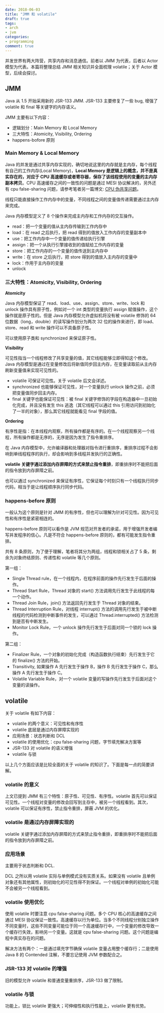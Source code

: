 ```yaml
---
date: 2018-06-03
title: "JMM 和 volatile"
draft: true
tags:
- arch
- jvm
categories:
- programming
comment: true
---
```


并发世界有两大阵营，共享内存和消息通信。前者以 JMM 为代表，后者以 Actor 模型为代表。本篇将整理总结 JMM 相关知识并全面梳理 volatile；关于 Actor 模型，后续会探讨。

## JMM

Java 从 1.5 开始采用新的 JSR-133 JMM. JSR-133 主要修复了一些 bug, 增强了 volatile 和 final 等关键字的内存语义。

JMM 主要有以下内容：

- 逻辑划分：Main Memory 和 Local Memory
- 三大特性：Atomicity, Visibility, Ordering
- happens-bofore 原则

### Main Memory & Local Memory

Java 的并发是通过共享内存实现的，确切地说这里的内存就是主内存，每个线程有自己的工作内存(Local Memory)，**Local Memory 是逻辑上的概念，并不是真实存在的，对应于 CPU 高速缓存或者寄存器，保存了该线程使用的变量的主内存副本拷贝**。CPU 高速缓存之间的一致性的问题是通过 MESI 协议解决的，另外还有 cpu false-sharing 问题，请参考笔者另一篇博文: [CPU 伪共享问题](https://ijunjie.github.io/post/arch/cpu-false-sharing/)。

线程只能直接操作工作内存中的变量，不同线程之间的变量值传递需要通过主内存来完成。

Java 内存模型定义了 8 个操作来完成主内存和工作内存的交互操作。

- read：把一个变量的值从主内存传输到工作内存中
- load：在 read 之后执行，把 read 得到的值放入工作内存的变量副本中
- use：把工作内存中一个变量的值传递给执行引擎
- assign：把一个从执行引擎接收到的值赋给工作内存的变量
- store：把工作内存的一个变量的值传送到主内存中
- write：在 store 之后执行，把 store 得到的值放入主内存的变量中
- lock：作用于主内存的变量
- unlock

### 三大特性：Atomicity, Visibility, Ordering

**Atomicity**

Java 内存模型保证了 read、load、use、assign、store、write、lock 和 unlock 操作具有原子性，例如对一个 int 类型的变量执行 assign 赋值操作，这个操作就是原子性的。但是 Java 内存模型允许虚拟机将没有被 volatile 修饰的 64 位数据（long，double）的读写操作划分为两次 32 位的操作来进行，即 load、store、read 和 write 操作可以不具备原子性。

可以使用原子类和 synchronized 来保证原子性。

**Visibility**

可见性指当一个线程修改了共享变量的值，其它线程能够立即得知这个修改。Java 内存模型是通过在变量修改后将新值同步回主内存，在变量读取前从主内存刷新变量值来实现可见性的。

- volatile 可保证可见性。关于 volatile 后文会详述。
- synchronized 也能够保证可见性，对一个变量执行 unlock 操作之前，必须把变量值同步回主内存。
- final 关键字也能保证可见性：被 final 关键字修饰的字段在构造器中一旦初始化完成，并且没有发生 this 逃逸（其它线程可以通过 this 引用访问到初始化了一半的对象），那么其它线程就能看见 final 字段的值。

**Ordering**

有序性是指：在本线程内观察，所有操作都是有序的。在一个线程观察另一个线程，所有操作都是无序的，无序是因为发生了指令重排序。

在 Java 内存模型中，允许编译器和处理器对指令进行重排序，重排序过程不会影响到单线程程序的执行，却会影响到多线程并发执行的正确性。

**volatile 关键字通过添加内存屏障的方式来禁止指令重排**，即重排序时不能把后面的指令放到内存屏障之前。

也可以通过 synchronized 来保证有序性，它保证每个时刻只有一个线程执行同步代码，相当于是让线程顺序执行同步代码。

### happens-before 原则

一般认为这个原则是针对 JMM 的有序性，但也可以理解为针对可见性。因为可见性和有序性是紧密相连的。

happens-before 原则可以看作是 JVM 规范对开发者的承诺，用于增强开发者编写并发程序的信心。凡是不符合 happens-before 原则的，都有可能发生指令重排。

共有 8 条原则，为了便于理解，笔者将其分为两组，线程和锁相关占了 5 条，剩余为对象终结原则、传递性和 volatile 等几个原则。

第一组：

- Single Thread rule，在一个线程内，在程序前面的操作先行发生于后面的操作。
- Thread Start Rule，Thread 对象的 start() 方法调用先行发生于此线程的每一个动作。
- Thread Join Rule，join() 方法返回先行发生于 Thread 对象的结束。
- Thread Interruption Rule，对线程 interrupt() 方法的调用先行发生于被中断线程的代码检测到中断事件的发生，可以通过 Thread.interrupted() 方法检测到是否有中断发生。
- Monitor Lock Rule，一个 unlock 操作先行发生于后面对同一个锁的 lock 操作。

第二组：

- Finalizer Rule，一个对象的初始化完成（构造函数执行结束）先行发生于它的 finalize() 方法的开始。
- Transitivity, 如果操作 A 先行发生于操作 B，操作 B 先行发生于操作 C，那么操作 A 先行发生于操作 C。
- Volatile Variable Rule，对一个 volatile 变量的写操作先行发生于后面对这个变量的读操作。


## volatile

关于 volatile 有如下内容：

- volatile 的两个意义：可见性和有序性
- volatile 底层是通过内存屏障实现的
- 应用场景：状态判断和 DCL
- volatile 的使用优化：cpu false-sharing 问题，字节填充解决方案等
- JSR-133 对 volatile 的语义增强
- volatile 与锁

以上几个方面应该是比较全面的关于 volatile 的知识了。下面是每一点的简要讲解。

### volatile 的意义

上文已提到 JMM 有三个特性：原子性、可见性、有序性。volatile 首先可以保证可见性。一个线程对变量的修改会回写到主存中，被另一个线程看到。其次，volatile 可以保证有序性，禁止指令重排，屏蔽 JVM 的优化。

### volatile 是通过内存屏障实现的

volatile 关键字通过添加内存屏障的方式来禁止指令重排，即重排序时不能把后面的指令放到内存屏障之前。

### 应用场景

主要用于状态判断和 DCL.

DCL 之所以用 volatile 实际与单例模式没有实质关系。如果没有 volatile 且单例对象还有其他属性，则初始化的可见性得不到保证。一个线程对单例的初始化可能不会被另一个线程看到。

### volatile 使用优化

使用 volatile 时要注意 cpu false-sharing 问题。多个 CPU 核心的高速缓存之间通过 MESI 协议保证一致性。高速缓存以行为单位。当多个不同线程分别独立操作不同变量时，这些不同变量可能位于同一个高速缓存行中，一个变量的修改导致一个缓存行失效，影响另一个变量。这就是 cpu false-sharing 问题。这个问题是编程中真实存在的问题。

解决方法有两个：一是通过填充字节确保 volatile 变量占用整个缓存行；二是使用 Java 8 的 Contended 注解，不要忘记使用 JVM 参数配合之。

### JSR-133 对 volatile 的增强

旧的模型允许 volatile 和普通变量重排序，JSR-133 做了限制。

### volatile 与锁

功能上，锁比 volatile 更强大；可伸缩性和执行性能上，volatile 更有优势。
